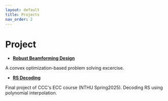 ```yaml
---
layout: default
title: Projects 
nav_order: 2
---
```


# Project 


- [**Robust Beamforming Design**](<https://github.com/eirinnnnnn/robust_miso_doubleQT>)

A convex optimization-based problem solving excercise.

- [**RS Decoding**](<https://github.com/eirinnnnnn/RS_decoding>)

Final project of CCC's ECC course (NTHU Spring2025). Decoding RS using polynomial interpolation.

